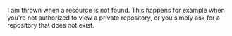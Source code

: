 I am thrown when a resource is not found. This happens for example when you're not authorized to view a private repository, or you simply ask for a repository that does not exist.
